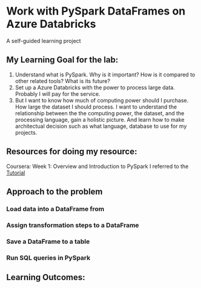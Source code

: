 # Work with PySpark DataFrames on Azure Databricks
A self-guided learning project

## My Learning Goal for the lab:
1. Understand what is PySpark. Why is it important? How is it compared to other related tools? What is its future?
2. Set up a Azure Databricks with the power to process large data. Probably I will pay for the service.
3. But I want to know how much of computing power should I purchase. How large the dataset I should process. I want to understand the relationship between the the computing power, the dataset, and the processing language, gain a holistic picture. And learn how to make architectual decision such as what language, database to use for my projects.

## Resources for doing my resource:
Coursera: Week 1: Overview and Introduction to PySpark
I referred to the [Tutorial](https://learn.microsoft.com/en-us/azure/databricks/getting-started/dataframes-python)

## Approach to the problem
### Load data into a DataFrame from 

### Assign transformation steps to a DataFrame

### Save a DataFrame to a table


### Run SQL queries in PySpark

## Learning Outcomes:
